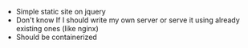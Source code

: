 - Simple static site on jquery
- Don't know If I should write my own server or serve it using already existing
  ones (like nginx)
- Should be containerized
